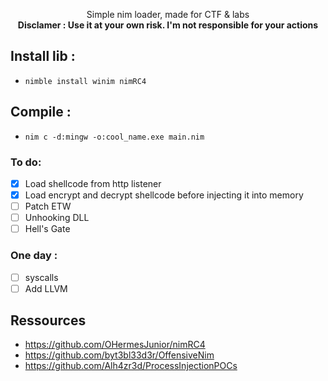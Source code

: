 <p align="center">
Simple nim loader, made for CTF & labs
<br>
<strong>Disclamer : Use it at your own risk. I'm not responsible for your actions</strong>
</p>

## Install lib :
- ``nimble install winim nimRC4``

## Compile :
- ``nim c -d:mingw -o:cool_name.exe main.nim``

### To do:
- [x] Load shellcode from http listener
- [x] Load encrypt and decrypt shellcode before injecting it into memory
- [ ] Patch ETW
- [ ] Unhooking DLL
- [ ] Hell's Gate
### One day :
- [ ] syscalls
- [ ] Add LLVM

## Ressources 
- https://github.com/OHermesJunior/nimRC4
- https://github.com/byt3bl33d3r/OffensiveNim
- https://github.com/Alh4zr3d/ProcessInjectionPOCs


